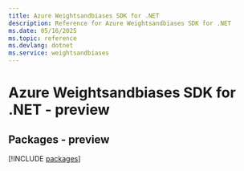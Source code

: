 ```yaml
---
title: Azure Weightsandbiases SDK for .NET
description: Reference for Azure Weightsandbiases SDK for .NET
ms.date: 05/16/2025
ms.topic: reference
ms.devlang: dotnet
ms.service: weightsandbiases
---
```

# Azure Weightsandbiases SDK for .NET - preview
## Packages - preview
[!INCLUDE [packages](weightsandbiases-index.md)]